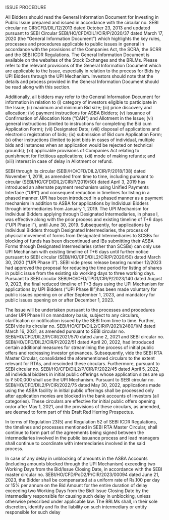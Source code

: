 ISSUE PROCEDURE

All Bidders should read the General Information Document for Investing in Public Issue prepared and issued in accordance with the circular no. SEBI circular no CIR/CFD/DIL/12/2013 dated October 23, 2013 and updated pursuant to SEBI Circular SEBI/HO/CFD/DIL1/CIR/P/2020/37 dated March 17, 2020 (the “General Information Document”) which highlights the key rules, processes and procedures applicable to public issues in general in accordance with the provisions of the Companies Act, the SCRA, the SCRR and the SEBI ICDR Regulations. The General Information Document is available on the websites of the Stock Exchanges and the BRLMs. Please refer to the relevant provisions of the General Information Document which are applicable to the Issue, especially in relation to the process for Bids by UPI Bidders through the UPI Mechanism. Investors should note that the details and process provided in the General Information Document should be read along with this section.

Additionally, all bidders may refer to the General Information Document for information in relation to (i) category of investors eligible to participate in the Issue; (ii) maximum and minimum Bid size; (iii) price discovery and allocation; (iv) payment instructions for ASBA Bidders; (v) issuance of Confirmation of Allocation Note (“CAN”) and Allotment in the Issue; (vi) general instructions (limited to instructions for completing the Bid cum Application Form); (vii) Designated Date; (viii) disposal of applications and electronic registration of bids; (ix) submission of Bid cum Application Form; (x) other instructions (limited to joint bids in cases of individual, multiple bids and instances when an application would be rejected on technical grounds); (xi) applicable provisions of Companies Act relating to punishment for fictitious applications; (xii) mode of making refunds; and (xiii) interest in case of delay in Allotment or refund.

SEBI through its circular (SEBI/HO/CFD/DIL2/CIR/P/2018/138) dated November 1, 2018, as amended from time to time, including pursuant to circular (SEBI/HO/CFD/DIL2/CIR/P/2019/50) dated April 3, 2019 has introduced an alternate payment mechanism using Unified Payments Interface (“UPI”) and consequent reduction in timelines for listing in a phased manner. UPI has been introduced in a phased manner as a payment mechanism in addition to ASBA for applications by Individual Bidders through intermediaries from January 1, 2019. The UPI Mechanism for Individual Bidders applying through Designated Intermediaries, in phase I, was effective along with the prior process and existing timeline of T+6 days (“UPI Phase I”), until June 30, 2019. Subsequently, for applications by Individual Bidders through Designated Intermediaries, the process of physical movement of forms from Designated Intermediaries to SCSBs for blocking of funds has been discontinued and IBs submitting their ASBA Forms through Designated Intermediaries (other than SCSBs) can only use UPI Mechanism with existing timeline of T+6 days until further notice pursuant to SEBI circular (SEBI/HO/CFD/DIL2/CIR/P/2020/50) dated March 30, 2020 (“UPI Phase II”). SEBI vide press release bearing number 12/2023 had approved the proposal for reducing the time period for listing of shares in public issue from the existing six working days to three working days. Pursuant to SEBI circular SEBI/HO/CFD/TPD1/CIR/P/2023/140 dated August 9, 2023, the final reduced timeline of T+3 days using the UPI Mechanism for applications by UPI Bidders (“UPI Phase III”)has been made voluntary for public issues opening on or after September 1, 2023, and mandatory for public issues opening on or after December 1, 2023.

The Issue will be undertaken pursuant to the processes and procedures under UPI Phase III on mandatory basis, subject to any circulars, clarification or notification issued by the SEBI from time to time. Further, SEBI vide its circular no. SEBI/HO/CFD/DIL2/CIR/P/2021/2480/1/M dated March 16, 2021, as amended pursuant to SEBI circular no. SEBI/HO/CFD/DIL2/P/CIR/2021/570 dated June 2, 2021 and SEBI circular no. SEBI/HO/CFD/DIL2/CIR/P/2022/51 dated April 20, 2022, had introduced certain additional measures for streamlining the process of initial public offers and redressing investor grievances. Subsequently, vide the SEBI RTA Master Circular, consolidated the aforementioned circulars to the extent relevant for RTAs, and rescinded these circulars. Furthermore, pursuant to SEBI circular no. SEBI/HO/CFD/DIL2/P/CIR/P/2022/45 dated April 5, 2022, all individual bidders in initial public offerings whose application sizes are up to ₹ 500,000 shall use the UPI Mechanism. Pursuant to SEBI circular no. SEBI/HO/CFD/DIL2/P/CIR/2022/75 dated May 30, 2022, applications made using the ASBA facility in initial public offerings shall be processed only after application monies are blocked in the bank accounts of investors (all categories). These circulars are effective for initial public offers opening on/or after May 1, 2021, and the provisions of these circulars, as amended, are deemed to form part of this Draft Red Herring Prospectus.

In terms of Regulation 23(5) and Regulation 52 of SEBI ICDR Regulations, the timelines and processes mentioned in SEBI RTA Master Circular, shall continue to form part of the agreements being signed between the intermediaries involved in the public issuance process and lead managers shall continue to coordinate with intermediaries involved in the said process.

In case of any delay in unblocking of amounts in the ASBA Accounts (including amounts blocked through the UPI Mechanism) exceeding two Working Days from the Bid/Issue Closing Date, in accordance with the SEBI master circular no. SEBI/HO/CFD/PoD2/P/CIR/2023/00094 dated June 21, 2023, the Bidder shall be compensated at a uniform rate of Rs.100 per day or 15% per annum on the Bid Amount for the entire duration of delay exceeding two Working Days from the Bid/ Issue Closing Date by the intermediary responsible for causing such delay in unblocking, unless otherwise prescribed under applicable law. The BRLMs shall, in their sole discretion, identify and fix the liability on such intermediary or entity responsible for such delay